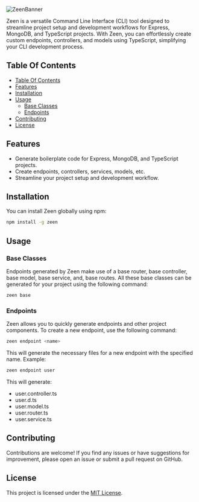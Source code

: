 ![ZeenBanner](https://github.com/monterourena/zeen/assets/117543842/7ae8345c-f3e1-409c-80f7-d1225e4d68ae)


Zeen is a versatile Command Line Interface (CLI) tool designed to streamline project setup and development workflows for Express, MongoDB, and TypeScript projects. With Zeen, you can effortlessly create custom endpoints, controllers, and models using TypeScript, simplifying your CLI development process.

## Table Of Contents
- [Table Of Contents](#table-of-contents)
- [Features](#features)
- [Installation](#installation)
- [Usage](#usage)
  - [Base Classes](#base-classes)
  - [Endpoints](#endpoints)
- [Contributing](#contributing)
- [License](#license)

## Features

- Generate boilerplate code for Express, MongoDB, and TypeScript projects.
- Create endpoints, controllers, services, models, etc.
- Streamline your project setup and development workflow.

## Installation

You can install Zeen globally using npm:

```bash
npm install -g zeen
```

## Usage
### Base Classes
Endpoints generated by Zeen make use of a base router, base controller, base model, base service, and, base routes. All these base classes can be generated for your project using the following command:
```bash
zeen base
```
### Endpoints
Zeen allows you to quickly generate endpoints and other project components. To create a new endpoint, use the following command:
```bash
zeen endpoint <name>
```
This will generate the necessary files for a new endpoint with the specified name. Example:
```bash
zeen endpoint user 
```

This will generate:
- user.controller.ts
- user.d.ts
- user.model.ts
- user.router.ts
- user.service.ts 


## Contributing
Contributions are welcome! If you find any issues or have suggestions for improvement, please open an issue or submit a pull request on GitHub.

## License
This project is licensed under the [MIT License](https://choosealicense.com/licenses/mit/).
